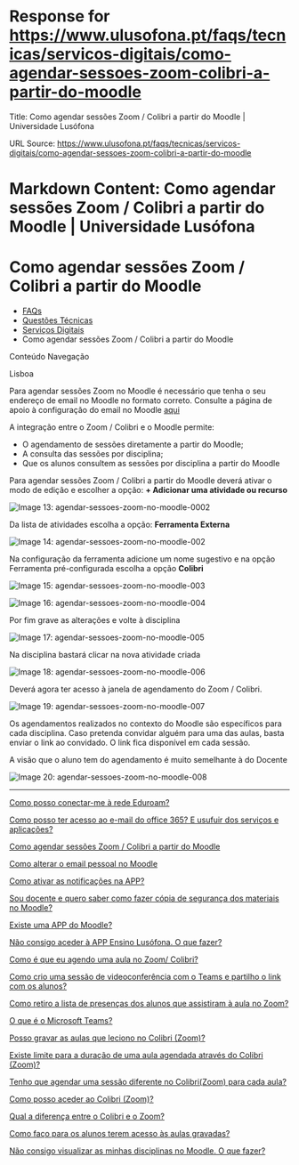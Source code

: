 # Response for https://www.ulusofona.pt/faqs/tecnicas/servicos-digitais/como-agendar-sessoes-zoom-colibri-a-partir-do-moodle

Title: Como agendar sessões Zoom / Colibri a partir do Moodle | Universidade Lusófona

URL Source: https://www.ulusofona.pt/faqs/tecnicas/servicos-digitais/como-agendar-sessoes-zoom-colibri-a-partir-do-moodle

Markdown Content:
Como agendar sessões Zoom / Colibri a partir do Moodle | Universidade Lusófona
===============

 

Como agendar sessões Zoom / Colibri a partir do Moodle
======================================================

*   [FAQs](https://www.ulusofona.pt/faqs/)
*   [Questões Técnicas](https://www.ulusofona.pt/faqs/tecnicas)
*   [Serviços Digitais](https://www.ulusofona.pt/faqs/tecnicas/servicos-digitais)
*   Como agendar sessões Zoom / Colibri a partir do Moodle

[](https://www.ulusofona.pt/)

Conteúdo Navegação

Lisboa

Para agendar sessões Zoom no Moodle é necessário que tenha o seu endereço de email no Moodle no formato correto. Consulte a página de apoio à configuração do email no Moodle [aqui](https://www.ulusofona.pt/faqs/tecnicas/servicos-digitais/como-alterar-o-email-pessoal-no-moodle)

A integração entre o Zoom / Colibri e o Moodle permite:

*   O agendamento de sessões diretamente a partir do Moodle;
*   A consulta das sessões por disciplina;
*   Que os alunos consultem as sessões por disciplina a partir do Moodle

Para agendar sessões Zoom / Colibri a partir do Moodle deverá ativar o modo de edição e escolher a opção: **+ Adicionar uma atividade ou recurso**

![Image 13: agendar-sessoes-zoom-no-moodle-0002](https://www.ulusofona.pt/images/agendar-sessoes-zoom-no-moodle-0002_1920.jpg)

Da lista de atividades escolha a opção: **Ferramenta Externa**

![Image 14: agendar-sessoes-zoom-no-moodle-002](https://www.ulusofona.pt/images/agendar-sessoes-zoom-no-moodle-002_1920.jpg)

Na configuração da ferramenta adicione um nome sugestivo e na opção Ferramenta pré-configurada escolha a opção **Colibri**

![Image 15: agendar-sessoes-zoom-no-moodle-003](https://www.ulusofona.pt/images/agendar-sessoes-zoom-no-moodle-003_1920.jpg)

![Image 16: agendar-sessoes-zoom-no-moodle-004](https://www.ulusofona.pt/images/agendar-sessoes-zoom-no-moodle-004_1920.jpg)

Por fim grave as alterações e volte à disciplina

![Image 17: agendar-sessoes-zoom-no-moodle-005](https://www.ulusofona.pt/images/agendar-sessoes-zoom-no-moodle-005_1920.jpg)

Na disciplina bastará clicar na nova atividade criada

![Image 18: agendar-sessoes-zoom-no-moodle-006](https://www.ulusofona.pt/images/agendar-sessoes-zoom-no-moodle-006_1920.jpg)

Deverá agora ter acesso à janela de agendamento do Zoom / Colibri.

![Image 19: agendar-sessoes-zoom-no-moodle-007](https://www.ulusofona.pt/images/agendar-sessoes-zoom-no-moodle-007_1920.jpg)

Os agendamentos realizados no contexto do Moodle são específicos para cada disciplina. Caso pretenda convidar alguém para uma das aulas, basta enviar o link ao convidado. O link fica disponível em cada sessão.

A visão que o aluno tem do agendamento é muito semelhante à do Docente

![Image 20: agendar-sessoes-zoom-no-moodle-008](https://www.ulusofona.pt/images/agendar-sessoes-zoom-no-moodle-008_1920.jpg)

* * *

[Como posso conectar-me à rede Eduroam?](https://www.ulusofona.pt/faqs/tecnicas/servicos-digitais/como-posso-conectarme-a-rede-eduroam)

[Como posso ter acesso ao e-mail do office 365? E usufuir dos serviços e aplicações?](https://www.ulusofona.pt/faqs/tecnicas/servicos-digitais/como-posso-utilizar-o-office-365)

[Como agendar sessões Zoom / Colibri a partir do Moodle](https://www.ulusofona.pt/faqs/tecnicas/servicos-digitais/como-agendar-sessoes-zoom-colibri-a-partir-do-moodle)

[Como alterar o email pessoal no Moodle](https://www.ulusofona.pt/faqs/tecnicas/servicos-digitais/como-alterar-o-email-pessoal-no-moodle)

[Como ativar as notificações na APP?](https://www.ulusofona.pt/faqs/tecnicas/servicos-digitais/como-ativar-as-notificacoes-na-app)

[Sou docente e quero saber como fazer cópia de segurança dos materiais no Moodle?](https://www.ulusofona.pt/faqs/tecnicas/servicos-digitais/guia-copia-de-seguranca-moodle)

[Existe uma APP do Moodle?](https://www.ulusofona.pt/faqs/tecnicas/servicos-digitais/existe-uma-app-do-moodle)

[Não consigo aceder à APP Ensino Lusófona. O que fazer?](https://www.ulusofona.pt/faqs/tecnicas/servicos-digitais/app-ensino-lusofona-guia-de-resolucao-de-problemas)

[Como é que eu agendo uma aula no Zoom/ Colibri?](https://www.ulusofona.pt/faqs/tecnicas/servicos-digitais/como-e-que-eu-agendo-uma-aula-no-zoom-colibri)

[Como crio uma sessão de videoconferência com o Teams e partilho o link com os alunos?](https://www.ulusofona.pt/faqs/tecnicas/servicos-digitais/como-crio-uma-sessao-de-videoconferencia-com-o-teams-e-partilho-o-link-com-os-alunos)

[Como retiro a lista de presenças dos alunos que assistiram à aula no Zoom?](https://www.ulusofona.pt/faqs/tecnicas/servicos-digitais/como-retiro-a-lista-de-presencas-dos-alunos-que-assistiram-a-aula-no-zoom)

[O que é o Microsoft Teams?](https://www.ulusofona.pt/faqs/tecnicas/servicos-digitais/o-que-e-o-microsoft-teams)

[Posso gravar as aulas que leciono no Colibri (Zoom)?](https://www.ulusofona.pt/faqs/tecnicas/servicos-digitais/posso-gravar-as-aulas-que-leciono-no-colibri-zoom)

[Existe limite para a duração de uma aula agendada através do Colibri (Zoom)?](https://www.ulusofona.pt/faqs/tecnicas/servicos-digitais/existe-limite-para-a-duracao-de-uma-aula-agendada-atraves-do-colibri-zoom)

[Tenho que agendar uma sessão diferente no Colibri(Zoom) para cada aula?](https://www.ulusofona.pt/faqs/tecnicas/servicos-digitais/tenho-que-agendar-uma-sessao-diferente-no-colibrizoom-para-cada-aula)

[Como posso aceder ao Colibri (Zoom)?](https://www.ulusofona.pt/faqs/tecnicas/servicos-digitais/como-posso-aceder-ao-colibri-zoom)

[Qual a diferença entre o Colibri e o Zoom?](https://www.ulusofona.pt/faqs/tecnicas/servicos-digitais/qual-a-diferenca-entre-o-colibri-e-o-zoom)

[Como faço para os alunos terem acesso às aulas gravadas?](https://www.ulusofona.pt/faqs/tecnicas/servicos-digitais/como-faco-para-os-alunos-terem-acesso-as-aulas-gravadas)

[Não consigo visualizar as minhas disciplinas no Moodle. O que fazer?](https://www.ulusofona.pt/faqs/tecnicas/servicos-digitais/nao-consigo-visualizar-as-minhas-disciplinas-no-moodle-o-que-fazer-)

